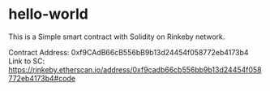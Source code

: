 # hello-world
This is a Simple smart contract with Solidity on Rinkeby network.

Contract Address: 0xf9CAdB66cB556bB9b13d24454f058772eb4173b4
Link to SC: https://rinkeby.etherscan.io/address/0xf9cadb66cb556bb9b13d24454f058772eb4173b4#code
